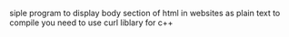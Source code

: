 siple program to display body section of html in websites as plain text
to compile you need to use curl liblary for c++
